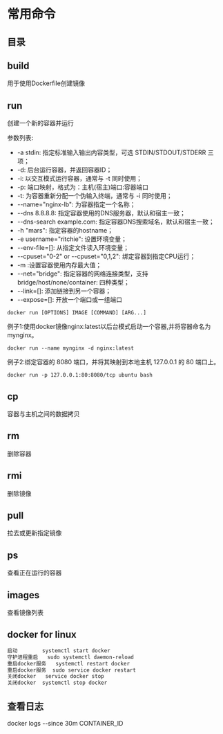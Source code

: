 # 常用命令

## 目录

## build

用于使用Dockerfile创建镜像

## run

创建一个新的容器并运行

参数列表:

* -a stdin: 指定标准输入输出内容类型，可选 STDIN/STDOUT/STDERR 三项；
* -d: 后台运行容器，并返回容器ID；
* -i: 以交互模式运行容器，通常与 -t 同时使用；
* -p: 端口映射，格式为：主机(宿主)端口:容器端口 
* -t: 为容器重新分配一个伪输入终端，通常与 -i 同时使用；
* --name="nginx-lb": 为容器指定一个名称；
* --dns 8.8.8.8: 指定容器使用的DNS服务器，默认和宿主一致；
* --dns-search example.com: 指定容器DNS搜索域名，默认和宿主一致；
* -h "mars": 指定容器的hostname；
* -e username="ritchie": 设置环境变量；
* --env-file=[]: 从指定文件读入环境变量；
* --cpuset="0-2" or --cpuset="0,1,2": 绑定容器到指定CPU运行；
* -m :设置容器使用内存最大值；
* --net="bridge": 指定容器的网络连接类型，支持 bridge/host/none/container: 四种类型；
* --link=[]: 添加链接到另一个容器；
* --expose=[]: 开放一个端口或一组端口

```docker
docker run [OPTIONS] IMAGE [COMMAND] [ARG...]
```
例子1:使用docker镜像nginx:latest以后台模式启动一个容器,并将容器命名为mynginx。
```docker
docker run --name mynginx -d nginx:latest
```
例子2:绑定容器的 8080 端口，并将其映射到本地主机 127.0.0.1 的 80 端口上。
```docker
docker run -p 127.0.0.1:80:8080/tcp ubuntu bash
```
## cp

容器与主机之间的数据拷贝

## rm

删除容器

## rmi

删除镜像

## pull

拉去或更新指定镜像

## ps 

查看正在运行的容器

## images

查看镜像列表

## docker for linux

```bash
启动        systemctl start docker
守护进程重启   sudo systemctl daemon-reload
重启docker服务   systemctl restart docker
重启docker服务  sudo service docker restart
关闭docker   service docker stop   
关闭docker  systemctl stop docker
```
## 查看日志
docker logs --since 30m CONTAINER_ID


